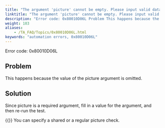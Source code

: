 ```yaml
--- 
title: "The argument 'picture' cannot be empty. Please input valid data."
linktitle: "The argument 'picture' cannot be empty. Please input valid data."
description: "Error code: 0x80010D06L Problem This happens because the value of the picture argument is omitted. Solution Since picture is a required argument, fill in a value for the argument, and then re-run the ..."
weight: 103
aliases: 
    - /TA_FAQ/Topics/0x80010D06L.html
keywords: "automation errors, 0x80010D06L"
---
```


Error code: 0x80010D06L

## Problem

This happens because the value of the picture argument is omitted.

## Solution

Since picture is a required argument, fill in a value for the argument, and then re-run the test.

{{<note>}} You can specify a shared or a regular picture check.




